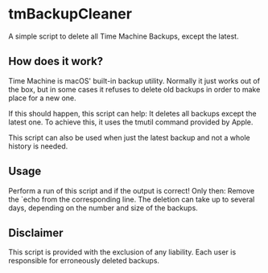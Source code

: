 # tmBackupCleaner

A simple script to delete all Time Machine Backups, except the latest.

## How does it work?
Time Machine is macOS' built-in backup utility. Normally it just works out of the box, but in some cases it refuses to delete old backups in order to make place for a new one.

If this should happen, this script can help: It deletes all backups except the latest one. To achieve this, it uses the tmutil command provided by Apple.

This script can also be used when just the latest backup and not a whole history is needed.

## Usage
Perform a run of this script and if the output is correct!
Only then: Remove the `echo from the corresponding line. The deletion can take up to several days, depending on the number and size of the backups.

## Disclaimer

This script is provided with the exclusion of any liability. Each user is responsible for erroneously deleted backups.
